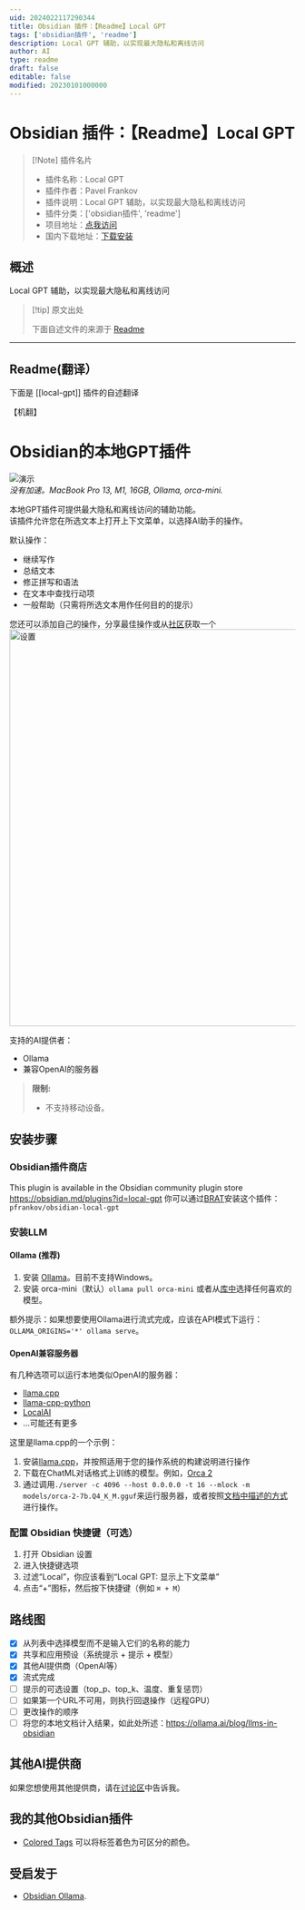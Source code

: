 ```yaml
---
uid: 2024022117290344
title: Obsidian 插件：【Readme】Local GPT
tags: ['obsidian插件', 'readme']
description: Local GPT 辅助，以实现最大隐私和离线访问
author: AI
type: readme
draft: false
editable: false
modified: 20230101000000
---
```


# Obsidian 插件：【Readme】Local GPT

> [!Note] 插件名片
> - 插件名称：Local GPT
> - 插件作者：Pavel Frankov
> - 插件说明：Local GPT 辅助，以实现最大隐私和离线访问
> - 插件分类：['obsidian插件', 'readme']
> - 项目地址：[点我访问](https://github.com/pfrankov/obsidian-local-gpt)
> - 国内下载地址：[下载安装](https://pkmer.cn/products/plugin/pluginMarket/?local-gpt)

## 概述

Local GPT 辅助，以实现最大隐私和离线访问



> [!tip] 原文出处
> 
>下面自述文件的来源于 [Readme](https://ghproxy.net/https://raw.githubusercontent.com/pfrankov/obsidian-local-gpt/master/README.md)
> 

---

## Readme(翻译）

下面是 [[local-gpt]] 插件的自述翻译

【机翻】
# Obsidian的本地GPT插件

![演示](https://cdn.pkmer.cn/covers/local-gpt_1_0.gif!pkmer)  
_没有加速。MacBook Pro 13, M1, 16GB, Ollama, orca-mini._

本地GPT插件可提供最大隐私和离线访问的辅助功能。  
该插件允许您在所选文本上打开上下文菜单，以选择AI助手的操作。

默认操作：
- 继续写作
- 总结文本
- 修正拼写和语法
- 在文本中查找行动项
- 一般帮助（只需将所选文本用作任何目的的提示）

您还可以添加自己的操作，分享最佳操作或从[社区](https://github.com/pfrankov/obsidian-local-gpt/discussions/2)获取一个  
<img width="700" alt="设置" src="https://github.com/pfrankov/obsidian-local-gpt/assets/584632/21e1fe6c-a93b-4562-a53a-d7727504e0d6">

支持的AI提供者：
- Ollama
- 兼容OpenAI的服务器

>**限制:**
>- 不支持移动设备。
## 安装步骤
### Obsidian插件商店
This plugin is available in the Obsidian community plugin store https://obsidian.md/plugins?id=local-gpt
你可以通过[BRAT](https://obsidian.md/plugins?id=obsidian42-brat)安装这个插件：`pfrankov/obsidian-local-gpt`
### 安装LLM
#### Ollama (推荐)
1. 安装 [Ollama](https://ollama.ai/)。目前不支持Windows。
2. 安装 orca-mini（默认）`ollama pull orca-mini` 或者从[库中](https://ollama.ai/library)选择任何喜欢的模型。

额外提示：如果想要使用Ollama进行流式完成，应该在API模式下运行：`OLLAMA_ORIGINS='*' ollama serve`。
#### OpenAI兼容服务器
有几种选项可以运行本地类似OpenAI的服务器：  
- [llama.cpp](https://github.com/ggerganov/llama.cpp)
- [llama-cpp-python](https://github.com/abetlen/llama-cpp-python#openai-compatible-web-server)
- [LocalAI](https://localai.io/model-compatibility/llama-cpp/#setup)
- ...可能还有更多

这里是llama.cpp的一个示例：  
1. 安装[llama.cpp](https://github.com/ggerganov/llama.cpp)，并按照适用于您的操作系统的构建说明进行操作
2. 下载在ChatML对话格式上训练的模型。例如，[Orca 2](https://huggingface.co/TheBloke/Orca-2-7B-GGUF/blob/main/orca-2-7b.Q4_K_M.gguf)
3. 通过调用`./server -c 4096 --host 0.0.0.0 -t 16 --mlock -m models/orca-2-7b.Q4_K_M.gguf`来运行服务器，或者按照[文档中描述的方式](https://github.com/ggerganov/llama.cpp/blob/master/examples/server/README.md)进行操作。
### 配置 Obsidian 快捷键（可选）
1. 打开 Obsidian 设置
2. 进入快捷键选项
3. 过滤“Local”，你应该看到“Local GPT: 显示上下文菜单”
4. 点击“+”图标，然后按下快捷键（例如 `⌘ + M`）
## 路线图
- [x] 从列表中选择模型而不是输入它们的名称的能力
- [x] 共享和应用预设（系统提示 + 提示 + 模型）
- [x] 其他AI提供商（OpenAI等）
- [x] 流式完成
- [ ] 提示的可选设置（top_p、top_k、温度、重复惩罚）
- [ ] 如果第一个URL不可用，则执行回退操作（远程GPU）
- [ ] 更改操作的顺序
- [ ] 将您的本地文档计入结果，如此处所述：https://ollama.ai/blog/llms-in-obsidian
## 其他AI提供商
如果您想使用其他提供商，请在[讨论区](https://github.com/pfrankov/obsidian-local-gpt/discussions/1)中告诉我。
## 我的其他Obsidian插件
- [Colored Tags](https://github.com/pfrankov/obsidian-colored-tags) 可以将标签着色为可区分的颜色。
## 受启发于
- [Obsidian Ollama](https://github.com/hinterdupfinger/obsidian-ollama).



